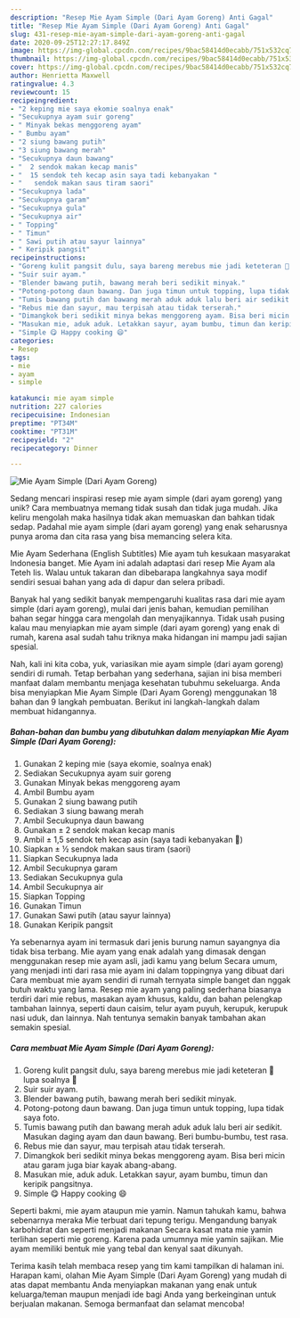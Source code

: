 ```yaml
---
description: "Resep Mie Ayam Simple (Dari Ayam Goreng) Anti Gagal"
title: "Resep Mie Ayam Simple (Dari Ayam Goreng) Anti Gagal"
slug: 431-resep-mie-ayam-simple-dari-ayam-goreng-anti-gagal
date: 2020-09-25T12:27:17.849Z
image: https://img-global.cpcdn.com/recipes/9bac58414d0ecabb/751x532cq70/mie-ayam-simple-dari-ayam-goreng-foto-resep-utama.jpg
thumbnail: https://img-global.cpcdn.com/recipes/9bac58414d0ecabb/751x532cq70/mie-ayam-simple-dari-ayam-goreng-foto-resep-utama.jpg
cover: https://img-global.cpcdn.com/recipes/9bac58414d0ecabb/751x532cq70/mie-ayam-simple-dari-ayam-goreng-foto-resep-utama.jpg
author: Henrietta Maxwell
ratingvalue: 4.3
reviewcount: 15
recipeingredient:
- "2 keping mie saya ekomie soalnya enak"
- "Secukupnya ayam suir goreng"
- " Minyak bekas menggoreng ayam"
- " Bumbu ayam"
- "2 siung bawang putih"
- "3 siung bawang merah"
- "Secukupnya daun bawang"
- "  2 sendok makan kecap manis"
- "  15 sendok teh kecap asin saya tadi kebanyakan "
- "   sendok makan saus tiram saori"
- "Secukupnya lada"
- "Secukupnya garam"
- "Secukupnya gula"
- "Secukupnya air"
- " Topping"
- " Timun"
- " Sawi putih atau sayur lainnya"
- " Keripik pangsit"
recipeinstructions:
- "Goreng kulit pangsit dulu, saya bareng merebus mie jadi keteteran 🤣 lupa soalnya 🤣"
- "Suir suir ayam."
- "Blender bawang putih, bawang merah beri sedikit minyak."
- "Potong-potong daun bawang. Dan juga timun untuk topping, lupa tidak saya foto."
- "Tumis bawang putih dan bawang merah aduk aduk lalu beri air sedikit. Masukan daging ayam dan daun bawang. Beri bumbu-bumbu, test rasa."
- "Rebus mie dan sayur, mau terpisah atau tidak terserah."
- "Dimangkok beri sedikit minya bekas menggoreng ayam. Bisa beri micin atau garam juga biar kayak abang-abang."
- "Masukan mie, aduk aduk. Letakkan sayur, ayam bumbu, timun dan keripik pangsitnya."
- "Simple 😋 Happy cooking 😄"
categories:
- Resep
tags:
- mie
- ayam
- simple

katakunci: mie ayam simple 
nutrition: 227 calories
recipecuisine: Indonesian
preptime: "PT34M"
cooktime: "PT31M"
recipeyield: "2"
recipecategory: Dinner

---
```



![Mie Ayam Simple (Dari Ayam Goreng)](https://img-global.cpcdn.com/recipes/9bac58414d0ecabb/751x532cq70/mie-ayam-simple-dari-ayam-goreng-foto-resep-utama.jpg)

Sedang mencari inspirasi resep mie ayam simple (dari ayam goreng) yang unik? Cara membuatnya memang tidak susah dan tidak juga mudah. Jika keliru mengolah maka hasilnya tidak akan memuaskan dan bahkan tidak sedap. Padahal mie ayam simple (dari ayam goreng) yang enak seharusnya punya aroma dan cita rasa yang bisa memancing selera kita.

Mie Ayam Sederhana (English Subtitles) Mie ayam tuh kesukaan masyarakat Indonesia banget. Mie Ayam ini adalah adaptasi dari resep Mie Ayam ala Teteh Iis. Walau untuk takaran dan dibebarapa langkahnya saya modif sendiri sesuai bahan yang ada di dapur dan selera pribadi.

Banyak hal yang sedikit banyak mempengaruhi kualitas rasa dari mie ayam simple (dari ayam goreng), mulai dari jenis bahan, kemudian pemilihan bahan segar hingga cara mengolah dan menyajikannya. Tidak usah pusing kalau mau menyiapkan mie ayam simple (dari ayam goreng) yang enak di rumah, karena asal sudah tahu triknya maka hidangan ini mampu jadi sajian spesial.


Nah, kali ini kita coba, yuk, variasikan mie ayam simple (dari ayam goreng) sendiri di rumah. Tetap berbahan yang sederhana, sajian ini bisa memberi manfaat dalam membantu menjaga kesehatan tubuhmu sekeluarga. Anda bisa menyiapkan Mie Ayam Simple (Dari Ayam Goreng) menggunakan 18 bahan dan 9 langkah pembuatan. Berikut ini langkah-langkah dalam membuat hidangannya.

<!--inarticleads1-->

##### Bahan-bahan dan bumbu yang dibutuhkan dalam menyiapkan Mie Ayam Simple (Dari Ayam Goreng):

1. Gunakan 2 keping mie (saya ekomie, soalnya enak)
1. Sediakan Secukupnya ayam suir goreng
1. Gunakan  Minyak bekas menggoreng ayam
1. Ambil  Bumbu ayam
1. Gunakan 2 siung bawang putih
1. Sediakan 3 siung bawang merah
1. Ambil Secukupnya daun bawang
1. Gunakan  ± 2 sendok makan kecap manis
1. Ambil  ± 1,5 sendok teh kecap asin (saya tadi kebanyakan 🤣)
1. Siapkan  ± ½ sendok makan saus tiram (saori)
1. Siapkan Secukupnya lada
1. Ambil Secukupnya garam
1. Sediakan Secukupnya gula
1. Ambil Secukupnya air
1. Siapkan  Topping
1. Gunakan  Timun
1. Gunakan  Sawi putih (atau sayur lainnya)
1. Gunakan  Keripik pangsit


Ya sebenarnya ayam ini termasuk dari jenis burung namun sayangnya dia tidak bisa terbang. Mie ayam yang enak adalah yang dimasak dengan menggunakan resep mie ayam asli, jadi kamu yang belum Secara umum, yang menjadi inti dari rasa mie ayam ini dalam toppingnya yang dibuat dari Cara membuat mie ayam sendiri di rumah ternyata simple banget dan nggak butuh waktu yang lama. Resep mie ayam yang paling sederhana biasanya terdiri dari mie rebus, masakan ayam khusus, kaldu, dan bahan pelengkap tambahan lainnya, seperti daun caisim, telur ayam puyuh, kerupuk, kerupuk nasi uduk, dan lainnya. Nah tentunya semakin banyak tambahan akan semakin spesial. 

<!--inarticleads2-->

##### Cara membuat Mie Ayam Simple (Dari Ayam Goreng):

1. Goreng kulit pangsit dulu, saya bareng merebus mie jadi keteteran 🤣 lupa soalnya 🤣
1. Suir suir ayam.
1. Blender bawang putih, bawang merah beri sedikit minyak.
1. Potong-potong daun bawang. Dan juga timun untuk topping, lupa tidak saya foto.
1. Tumis bawang putih dan bawang merah aduk aduk lalu beri air sedikit. Masukan daging ayam dan daun bawang. Beri bumbu-bumbu, test rasa.
1. Rebus mie dan sayur, mau terpisah atau tidak terserah.
1. Dimangkok beri sedikit minya bekas menggoreng ayam. Bisa beri micin atau garam juga biar kayak abang-abang.
1. Masukan mie, aduk aduk. Letakkan sayur, ayam bumbu, timun dan keripik pangsitnya.
1. Simple 😋 Happy cooking 😄


Seperti bakmi, mie ayam ataupun mie yamin. Namun tahukah kamu, bahwa sebenarnya meraka Mie terbuat dari tepung terigu. Mengandung banyak karbohidrat dan seperti menjadi makanan Secara kasat mata mie yamin terlihan seperti mie goreng. Karena pada umumnya mie yamin sajikan. Mie ayam memiliki bentuk mie yang tebal dan kenyal saat dikunyah. 

Terima kasih telah membaca resep yang tim kami tampilkan di halaman ini. Harapan kami, olahan Mie Ayam Simple (Dari Ayam Goreng) yang mudah di atas dapat membantu Anda menyiapkan makanan yang enak untuk keluarga/teman maupun menjadi ide bagi Anda yang berkeinginan untuk berjualan makanan. Semoga bermanfaat dan selamat mencoba!
